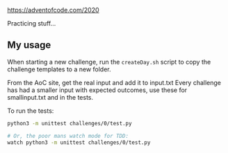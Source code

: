 https://adventofcode.com/2020

Practicing stuff...


## My usage

When starting a new challenge, run the `createDay.sh` script to copy the challenge templates to a new folder.

From the AoC site, get the real input and add it to input.txt
Every challenge has had a smaller input with expected outcomes, use these for smallinput.txt and in the tests.

To run the tests:

```sh
python3 -m unittest challenges/0/test.py

# Or, the poor mans watch mode for TDD:
watch python3 -m unittest challenges/0/test.py
```